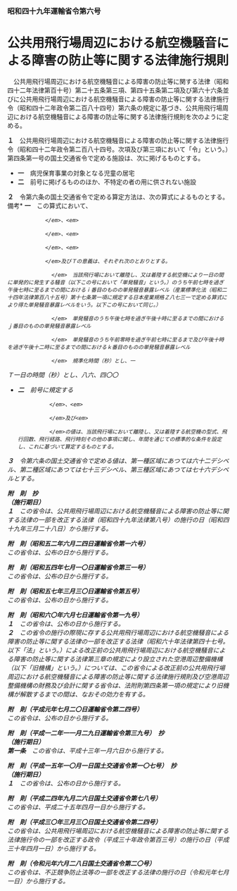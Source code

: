 ### 昭和四十九年運輸省令第六号  
# 公共用飛行場周辺における航空機騒音による障害の防止等に関する法律施行規則  
　公共用飛行場周辺における航空機騒音による障害の防止等に関する法律（昭和四十二年法律第百十号）第二十五条第三項、第四十五条第二項及び第六十六条並びに公共用飛行場周辺における航空機騒音による障害の防止等に関する法律施行令（昭和四十二年政令第二百八十四号）第六条の規定に基づき、公共用飛行場周辺における航空機騒音による障害の防止等に関する法律施行規則を次のように定める。  
  
**１**　公共用飛行場周辺における航空機騒音による障害の防止等に関する法律施行令（昭和四十二年政令第二百八十四号。次項及び第三項において「令」という。）第四条第一号の国土交通省令で定める施設は、次に掲げるものとする。  
* **一**　病児保育事業の対象となる児童の居宅  
* **二**　前号に掲げるもののほか、不特定の者の用に供されない施設  
  
**２**　令第六条の国土交通省令で定める算定方法は、次の算式によるものとする。  
備考* **一**　この算式において、<em>
                  
                </em>、<em>
                  
                </em>、<em>
                  
                </em>、<em>
                  
                </em>及びＴの意義は、それぞれ次のとおりとする。  
<em>
                    
                  </em>　当該飛行場において離陸し、又は着陸する航空機により一日の間に単発的に発生する騒音（以下この号において「単発騒音」という。）のうち午前七時を過ぎ午後七時に至るまでの間におけるｉ番目のものの単発騒音暴露レベル（産業標準化法（昭和二十四年法律第百八十五号）第十七条第一項に規定する日本産業規格Ｚ八七三一で定める算式により得た単発騒音暴露レベルをいう。以下この号において同じ。）  
<em>
                    
                  </em>　単発騒音のうち午後七時を過ぎ午後十時に至るまでの間におけるｊ番目のものの単発騒音暴露レベル  
<em>
                    
                  </em>　単発騒音のうち午前零時を過ぎ午前七時に至るまで及び午後十時を過ぎ午後十二時に至るまでの間におけるｋ番目のものの単発騒音暴露レベル  
<em>
                    
                  </em>　規準化時間（秒）とし、一  
Ｔ一日の時間（秒）とし、八六、四〇〇  
* **二**　前号に規定する<em>
                  
                </em>、<em>
                  
                </em>及び<em>
                  
                </em>の値は、当該飛行場において離陸し、又は着陸する航空機の型式、飛行回数、飛行経路、飛行時刻その他の事項に関し、年間を通じての標準的な条件を設定し、これに基づいて算定するものとする。  
  
  
**３**　令第六条の国土交通省令で定める値は、第一種区域にあつては六十二デシベル、第二種区域にあつては七十三デシベル、第三種区域にあつては七十六デシベルとする。  
  
**附　則　抄**  
**（施行期日）**  
**１**　この省令は、公共用飛行場周辺における航空機騒音による障害の防止等に関する法律の一部を改正する法律（昭和四十九年法律第八号）の施行の日（昭和四十九年三月二十八日）から施行する。  
  
**附　則（昭和五二年六月二四日運輸省令第一六号）**  
この省令は、公布の日から施行する。  
  
**附　則（昭和五四年七月一〇日運輸省令第三一号）**  
この省令は、公布の日から施行する。  
  
**附　則（昭和五七年三月三〇日運輸省令第五号）**  
この省令は、公布の日から施行する。  
  
**附　則（昭和六〇年六月七日運輸省令第一九号）**  
**１**　この省令は、公布の日から施行する。  
**２**　この省令の施行の際現に存する公共用飛行場周辺における航空機騒音による障害の防止等に関する法律の一部を改正する法律（昭和六十年法律第四十七号。以下「法」という。）による改正前の公共用飛行場周辺における航空機騒音による障害の防止等に関する法律第三章の規定により設立された空港周辺整備機構（以下「旧機構」という。）については、この省令による改正前の公共用飛行場周辺における航空機騒音による障害の防止等に関する法律施行規則及び空港周辺整備機構の財務及び会計に関する省令は、法附則第四条第一項の規定により旧機構が解散するまでの間は、なおその効力を有する。  
  
**附　則（平成元年七月二〇日運輸省令第二四号）**  
この省令は、公布の日から施行する。  
  
**附　則（平成一二年一一月二九日運輸省令第三九号）　抄**  
**（施行期日）**  
**第一条**　この省令は、平成十三年一月六日から施行する。  
  
**附　則（平成一五年一〇月一日国土交通省令第一〇七号）　抄**  
**（施行期日）**  
**１**　この省令は、公布の日から施行する。  
  
**附　則（平成二四年九月二六日国土交通省令第七八号）**  
この省令は、平成二十五年四月一日から施行する。  
  
**附　則（平成三〇年三月三〇日国土交通省令第二四号）**  
この省令は、公共用飛行場周辺における航空機騒音による障害の防止等に関する法律施行令の一部を改正する政令（平成三十年政令第百三号）の施行の日（平成三十年四月一日）から施行する。  
  
**附　則（令和元年六月二八日国土交通省令第二〇号）**  
この省令は、不正競争防止法等の一部を改正する法律の施行の日（令和元年七月一日）から施行する。  
  
